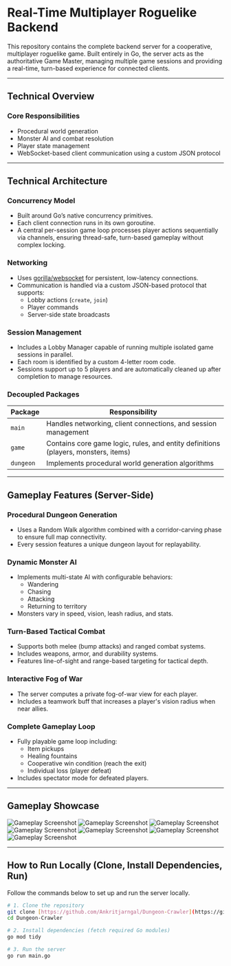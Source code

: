 # Real-Time Multiplayer Roguelike Backend

This repository contains the complete backend server for a cooperative, multiplayer roguelike game.
Built entirely in Go, the server acts as the authoritative Game Master, managing multiple game sessions and providing a real-time, turn-based experience for connected clients.

---

## Technical Overview

### Core Responsibilities
- Procedural world generation
- Monster AI and combat resolution
- Player state management
- WebSocket-based client communication using a custom JSON protocol

---

## Technical Architecture

### Concurrency Model
- Built around Go’s native concurrency primitives.
- Each client connection runs in its own goroutine.
- A central per-session game loop processes player actions sequentially via channels, ensuring thread-safe, turn-based gameplay without complex locking.

### Networking
- Uses [gorilla/websocket](https://github.com/gorilla/websocket) for persistent, low-latency connections.
- Communication is handled via a custom JSON-based protocol that supports:
  - Lobby actions (`create`, `join`)
  - Player commands
  - Server-side state broadcasts

### Session Management
- Includes a Lobby Manager capable of running multiple isolated game sessions in parallel.
- Each room is identified by a custom 4-letter room code.
- Sessions support up to 5 players and are automatically cleaned up after completion to manage resources.

### Decoupled Packages

| Package | Responsibility |
|----------|----------------|
| `main` | Handles networking, client connections, and session management |
| `game` | Contains core game logic, rules, and entity definitions (players, monsters, items) |
| `dungeon` | Implements procedural world generation algorithms |

---

## Gameplay Features (Server-Side)

### Procedural Dungeon Generation
- Uses a Random Walk algorithm combined with a corridor-carving phase to ensure full map connectivity.
- Every session features a unique dungeon layout for replayability.

### Dynamic Monster AI
- Implements multi-state AI with configurable behaviors:
  - Wandering
  - Chasing
  - Attacking
  - Returning to territory
- Monsters vary in speed, vision, leash radius, and stats.

### Turn-Based Tactical Combat
- Supports both melee (bump attacks) and ranged combat systems.
- Includes weapons, armor, and durability systems.
- Features line-of-sight and range-based targeting for tactical depth.

### Interactive Fog of War
- The server computes a private fog-of-war view for each player.
- Includes a teamwork buff that increases a player's vision radius when near allies.

### Complete Gameplay Loop
- Fully playable game loop including:
  - Item pickups
  - Healing fountains
  - Cooperative win condition (reach the exit)
  - Individual loss (player defeat)
- Includes spectator mode for defeated players.

---

## Gameplay Showcase

![Gameplay Screenshot](./githubImages/Screenshot%20from%202025-10-14%2013-27-05.png)
![Gameplay Screenshot](./githubImages/image.png)
![Gameplay Screenshot](./githubImages/Screenshot%20from%202025-10-14%2013-27-19.png)
![Gameplay Screenshot](./githubImages/Screenshot%20from%202025-10-14%2013-28-29.png)
![Gameplay Screenshot](./githubImages/Screenshot%20from%202025-10-14%2013-29-12.png)
![Gameplay Screenshot](./githubImages/Screenshot%20from%202025-10-14%2013-30-04.png)
![Gameplay Screenshot](./githubImages/Screenshot%20from%202025-10-14%2013-31-09.png)

---

## How to Run Locally (Clone, Install Dependencies, Run)

Follow the commands below to set up and run the server locally.

```bash
# 1. Clone the repository
git clone [https://github.com/Ankritjarngal/Dungeon-Crawler](https://github.com/Ankritjarngal/Dungeon-Crawler)
cd Dungeon-Crawler

# 2. Install dependencies (fetch required Go modules)
go mod tidy

# 3. Run the server
go run main.go